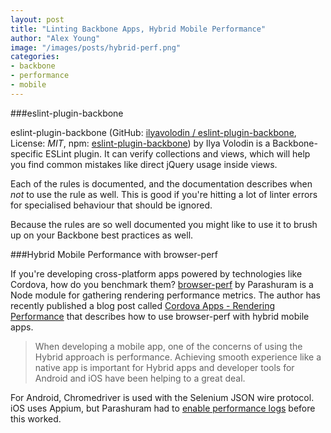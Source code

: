 ```yaml
---
layout: post
title: "Linting Backbone Apps, Hybrid Mobile Performance"
author: "Alex Young"
image: "/images/posts/hybrid-perf.png"
categories:
- backbone
- performance
- mobile
---
```


###eslint-plugin-backbone

eslint-plugin-backbone (GitHub: [ilyavolodin / eslint-plugin-backbone](https://github.com/ilyavolodin/eslint-plugin-backbone), License: _MIT_, npm: [eslint-plugin-backbone](https://www.npmjs.org/package/eslint-plugin-backbone)) by Ilya Volodin is a Backbone-specific ESLint plugin.  It can verify collections and views, which will help you find common mistakes like direct jQuery usage inside views.

Each of the rules is documented, and the documentation describes when _not_ to use the rule as well.  This is good if you're hitting a lot of linter errors for specialised behaviour that should be ignored.

Because the rules are so well documented you might like to use it to brush up on your Backbone best practices as well.

###Hybrid Mobile Performance with browser-perf

If you're developing cross-platform apps powered by technologies like Cordova, how do you benchmark them? [browser-perf](https://www.npmjs.org/package/browser-perf) by Parashuram is a Node module for gathering rendering performance metrics.  The author has recently published a blog post called [Cordova Apps - Rendering Performance](http://blog.nparashuram.com/2014/10/measuring-rendering-performance-metrics.html) that describes how to use browser-perf with hybrid mobile apps.

> When developing a mobile app, one of the concerns of using the Hybrid approach is performance. Achieving smooth experience like a native app is important for Hybrid apps and developer tools for Android and iOS have been helping to a great deal.

For Android, Chromedriver is used with the Selenium JSON wire protocol.  iOS uses Appium, but Parashuram had to [enable performance logs](https://github.com/appium/appium/pull/3530) before this worked.


